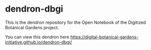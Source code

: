 # dendron-dbgi

This is the dendron repository for the Open Notebook of the Digitized Botanical Gardens project.

You can view this dendron here https://digital-botanical-gardens-initiative.github.io/dendron-dbgi/

